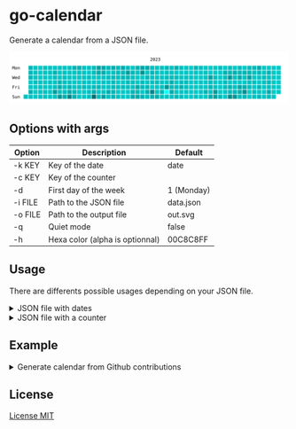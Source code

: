 # go-calendar

Generate a calendar from a JSON file.

![Example](./example.svg)

## Options with args

| Option  | Description                     | Default    |
| ------- | ------------------------------- | ---------- |
| -k KEY  | Key of the date                 | date       |
| -c KEY  | Key of the counter              |            |
| -d      | First day of the week           | 1 (Monday) |
| -i FILE | Path to the JSON file           | data.json  |
| -o FILE | Path to the output file         | out.svg    |
| -q      | Quiet mode                      | false      |
| -h      | Hexa color (alpha is optionnal) | 00C8C8FF   |

## Usage

There are differents possible usages depending on your JSON file.

<details>

<summary>JSON file with dates </summary>

```json
[
  {
    "date": "2022-11-06",
  },
  {
    "date": "2022-11-07",
  },
]
```

You will need to specify the key of the date and the key of the counter

```sh
go run github.com/Its-Just-Nans/go-calendar -k date -d 1
```

</details>

<details>

<summary>JSON file with a counter</summary>

```json
[
  {
    "date": "2022-11-06",
    "num": 9
  },
  {
    "date": "2022-11-06",
    "num": 1
  },
]
```

You will need to specify the key of the date and the key of the counter

```sh
go run github.com/Its-Just-Nans/go-calendar -k date -c num -d 1
```

</details>

## Example

<details>

<summary>Generate calendar from Github contributions</summary>

Using [gh api](https://cli.github.com/manual/gh) and [jq](https://github.com/jqlang/jq), you can get your contributions from Github with

```sh
gh api graphql -F owner='Its-Just-Nans' -f query='
    query( $owner: String!) {
      user(login: $owner) {
    contributionsCollection {
      contributionCalendar {
        totalContributions
        weeks {
          contributionDays {
            contributionCount
            weekday
            date
          }
        }
      }
    }
  }}' | jq '[.data.user.contributionsCollection.contributionCalendar.weeks | .[].contributionDays |.[] | {date: (.date), num:(.contributionCount)}]' > out.json
```

Then you can generate the calendar with

```sh
go run github.com/Its-Just-Nans/go-calendar -k date -c num -i out.json -o contributions.svg -d 1
```

</details>

## License

[License MIT](./LICENSE)
